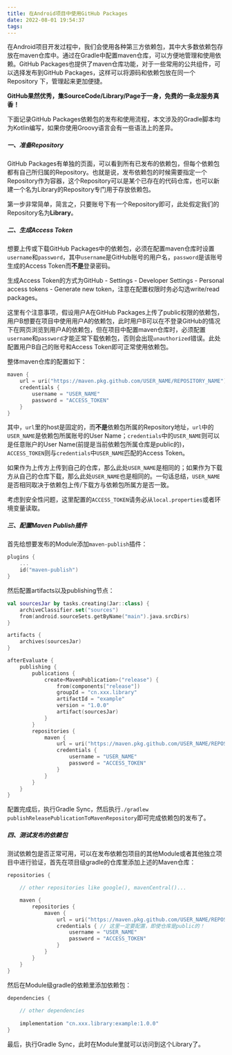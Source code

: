 ```yaml
---
title: 在Android项目中使用GitHub Packages
date: 2022-08-01 19:54:37
tags:
---
```


在Android项目开发过程中，我们会使用各种第三方依赖包，其中大多数依赖包存放在maven仓库中。通过在Gradle中配置maven仓库，可以方便地管理和使用依赖。GitHub Packages也提供了maven仓库功能，对于一些常用的公共组件，可以选择发布到GitHub Packages，这样可以将源码和依赖包放在同一个Repository 下，管理起来更加便捷。

**GitHub果然优秀，集SourceCode/Library/Page于一身，免费的一条龙服务真香！**

下面记录GitHub Packages依赖包的发布和使用流程，本文涉及的Gradle脚本均为Kotlin编写，如果你使用Groovy语言会有一些语法上的差异。

##### 一、准备Repository

GitHub Packages有单独的页面，可以看到所有已发布的依赖包，但每个依赖包都有自己所归属的Repository。也就是说，发布依赖包的时候需要指定一个Repository作为容器，这个Repository可以是某个已存在的代码仓库，也可以新建一个名为Library的Repository专门用于存放依赖包。

第一步非常简单，简言之，只要账号下有一个Repository即可，此处假定我们的Repository名为**Library**。

##### 二、生成Access Token

想要上传或下载GitHub Packages中的依赖包，必须在配置maven仓库时设置`username`和`password`，其中`username`是GitHub账号的用户名，`password`是该账号生成的Access Token而**不是**登录密码。

生成Access Token的方式为GitHub - Settings - Developer Settings - Personal access tokens - Generate new token，注意在配置权限时务必勾选write/read packages。

这里有个注意事项，假设用户A在GitHub Packages上传了public权限的依赖包，用户B想要在项目中使用用户A的依赖包，此时用户B可以在不登录GitHub的情况下在网页浏览到用户A的依赖包，但在项目中配置maven仓库时，必须配置`username`和`password`才能正常下载依赖包，否则会出现`unauthorized`错误。此处配置用户B自己的账号和Access Token即可正常使用依赖包。

整体maven仓库的配置如下：
```kotlin
maven {
    url = uri("https://maven.pkg.github.com/USER_NAME/REPOSITORY_NAME")
    credentials {
        username = "USER_NAME"
        password = "ACCESS_TOKEN"
    }
}
```

其中，`url`里的host是固定的，而**不是**依赖包所属的Repository地址，`url`中的`USER_NAME`是依赖包所属账号的User Name；`credentials`中的`USER_NAME`则可以是任意账户的User Name(前提是当前依赖包所属仓库是public的)，`ACCESS_TOKEN`则与`credentials`中`USER_NAME`匹配的Access Token。

如果作为上传方上传到自己的仓库，那么此处`USER_NAME`是相同的；如果作为下载方从自己的仓库下载，那么此处`USER_NAME`也是相同的。一句话总结，`USER_NAME`是否相同取决于依赖包上传/下载方与依赖包所属方是否一致。

考虑到安全性问题，这里配置的`ACCESS_TOKEN`请务必从`local.properties`或者环境变量读取。

##### 三、配置Maven Publish插件
首先给想要发布的Module添加`maven-publish`插件：
```kotlin
plugins {
    ...
    id("maven-publish")
}
```

然后配置artifacts以及publishing节点：
```kotlin
val sourcesJar by tasks.creating(Jar::class) {
    archiveClassifier.set("sources")
    from(android.sourceSets.getByName("main").java.srcDirs)
}

artifacts {
    archives(sourcesJar)
}

afterEvaluate {
    publishing {
        publications {
            create<MavenPublication>("release") {
                from(components["release"])
                groupId = "cn.xxx.library"
                artifactId = "example"
                version = "1.0.0"
                artifact(sourcesJar)
            }
        }
        repositories {
            maven {
                url = uri("https://maven.pkg.github.com/USER_NAME/REPOSITORY_NAME")
                credentials {
                    username = "USER_NAME"
                    password = "ACCESS_TOKEN"
                }
            }
        }
    }
}
```

配置完成后，执行Gradle Sync，然后执行`./gradlew publishReleasePublicationToMavenRepository`即可完成依赖包的发布了。

##### 四、测试发布的依赖包

测试依赖包是否正常可用，可以在发布依赖包项目的其他Module或者其他独立项目中进行验证，首先在项目级gradle的仓库里添加上述的Maven仓库：
```kotlin
repositories {

    // other repositories like google(), mavenCentral()...

    maven {
        repositories {
            maven {
                url = uri("https://maven.pkg.github.com/USER_NAME/REPOSITORY_NAME")
                credentials { // 这里一定要配置，即使仓库是public的！
                    username = "USER_NAME"
                    password = "ACCESS_TOKEN"
                }
            }
        }
    }
}
```

然后在Module级gradle的依赖里添加依赖包：
```kotlin
dependencies {
    
    // other dependencies
    
    implementation "cn.xxx.library:example:1.0.0"
}
```

最后，执行Gradle Sync，此时在Module里就可以访问到这个Library了。
